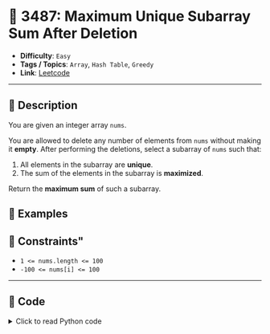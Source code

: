 # 🧩 3487: Maximum Unique Subarray Sum After Deletion

- **Difficulty**: `Easy`
- **Tags / Topics**: `Array`, `Hash Table`, `Greedy`
- **Link**: [Leetcode](https://leetcode.com/problems/maximum-unique-subarray-sum-after-deletion/)

---

## 📜 Description

<p>You are given an integer array <code>nums</code>.</p>

<p>You are allowed to delete any number of elements from <code>nums</code> without making it <strong>empty</strong>. After performing the deletions, select a <span data-keyword="subarray-nonempty">subarray</span> of <code>nums</code> such that:</p>

<ol>
	<li>All elements in the subarray are <strong>unique</strong>.</li>
	<li>The sum of the elements in the subarray is <strong>maximized</strong>.</li>
</ol>

<p>Return the <strong>maximum sum</strong> of such a subarray.</p>




## 🧪 Examples



## 📌 Constraints"
<ul>
	<li><code>1 &lt;= nums.length &lt;= 100</code></li>
	<li><code>-100 &lt;= nums[i] &lt;= 100</code></li>
</ul>



---
<!--- code section starts -->
## 🧠 Code



<details>
<summary>Click to read Python code</summary>

```python
class Solution:
    def maxSum(self, nums: List[int]) -> int:
        res = 0
        for x in set(nums):
            res += x if x > 0 else 0
        return res if max(nums) > 0 else max(nums)

```

</details>
    

<!--- code section ends -->
